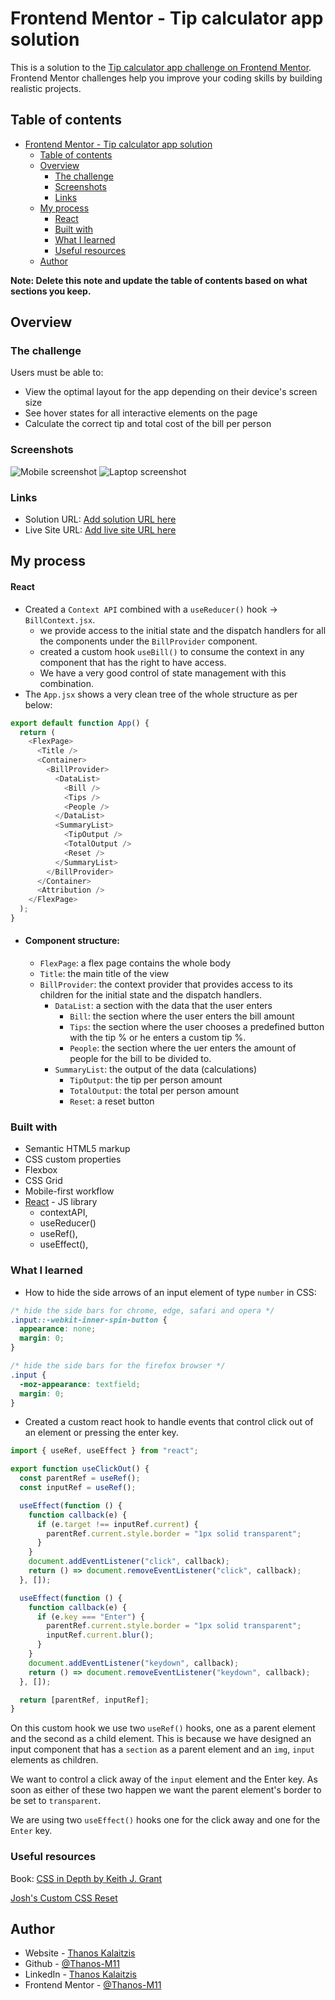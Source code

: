 # Frontend Mentor - Tip calculator app solution

This is a solution to the [Tip calculator app challenge on Frontend Mentor](https://www.frontendmentor.io/challenges/tip-calculator-app-ugJNGbJUX). Frontend Mentor challenges help you improve your coding skills by building realistic projects.

## Table of contents

- [Frontend Mentor - Tip calculator app solution](#frontend-mentor---tip-calculator-app-solution)
  - [Table of contents](#table-of-contents)
  - [Overview](#overview)
    - [The challenge](#the-challenge)
    - [Screenshots](#screenshots)
    - [Links](#links)
  - [My process](#my-process)
    - [React](#react)
    - [Built with](#built-with)
    - [What I learned](#what-i-learned)
    - [Useful resources](#useful-resources)
  - [Author](#author)

**Note: Delete this note and update the table of contents based on what sections you keep.**

## Overview

### The challenge

Users must be able to:

- View the optimal layout for the app depending on their device's screen size
- See hover states for all interactive elements on the page
- Calculate the correct tip and total cost of the bill per person

### Screenshots

![Mobile screenshot](./public/images/mobileViewport.png)
![Laptop screenshot](./public/images/laptopViewport.png)

### Links

- Solution URL: [Add solution URL here](https://github.com/Thanos-M11/react-tip-calculator)
- Live Site URL: [Add live site URL here](https://react-tip-calculator-thanosdev.netlify.app/)

## My process

#### React

- Created a `Context API` combined with a `useReducer()` hook -> `BillContext.jsx`.
  - we provide access to the initial state and the dispatch handlers for all the components under the `BillProvider` component.
  - created a custom hook `useBill()` to consume the context in any component that has the right to have access.
  - We have a very good control of state management with this combination.
- The `App.jsx` shows a very clean tree of the whole structure as per below:

```js
export default function App() {
  return (
    <FlexPage>
      <Title />
      <Container>
        <BillProvider>
          <DataList>
            <Bill />
            <Tips />
            <People />
          </DataList>
          <SummaryList>
            <TipOutput />
            <TotalOutput />
            <Reset />
          </SummaryList>
        </BillProvider>
      </Container>
      <Attribution />
    </FlexPage>
  );
}
```

- #### Component structure:

  - `FlexPage`: a flex page contains the whole body
  - `Title`: the main title of the view
  - `BillProvider`: the context provider that provides access to its children for the initial state and the dispatch handlers.
    - `DataList`: a section with the data that the user enters
      - `Bill`: the section where the user enters the bill amount
      - `Tips`: the section where the user chooses a predefined button with the tip % or he enters a custom tip %.
      - `People`: the section where the uer enters the amount of people for the bill to be divided to.
    - `SummaryList`: the output of the data (calculations)
      - `TipOutput`: the tip per person amount
      - `TotalOutput`: the total per person amount
      - `Reset`: a reset button

### Built with

- Semantic HTML5 markup
- CSS custom properties
- Flexbox
- CSS Grid
- Mobile-first workflow
- [React](https://reactjs.org/) - JS library
  - contextAPI,
  - useReducer()
  - useRef(),
  - useEffect(),

### What I learned

- How to hide the side arrows of an input element of type `number` in CSS:

```css
/* hide the side bars for chrome, edge, safari and opera */
.input::-webkit-inner-spin-button {
  appearance: none;
  margin: 0;
}

/* hide the side bars for the firefox browser */
.input {
  -moz-appearance: textfield;
  margin: 0;
}
```

- Created a custom react hook to handle events that control click out of an element or pressing the enter key.

```js
import { useRef, useEffect } from "react";

export function useClickOut() {
  const parentRef = useRef();
  const inputRef = useRef();

  useEffect(function () {
    function callback(e) {
      if (e.target !== inputRef.current) {
        parentRef.current.style.border = "1px solid transparent";
      }
    }
    document.addEventListener("click", callback);
    return () => document.removeEventListener("click", callback);
  }, []);

  useEffect(function () {
    function callback(e) {
      if (e.key === "Enter") {
        parentRef.current.style.border = "1px solid transparent";
        inputRef.current.blur();
      }
    }
    document.addEventListener("keydown", callback);
    return () => document.removeEventListener("keydown", callback);
  }, []);

  return [parentRef, inputRef];
}
```

On this custom hook we use two `useRef()` hooks, one as a parent element and the second as a child element. This is because we have designed an input component that has a `section` as a parent element and an `img`, `input` elements as children.

We want to control a click away of the `input` element and the Enter key. As soon as either of these two happen we want the parent element's border to be set to `transparent`.

We are using two `useEffect()` hooks one for the click away and one for the `Enter` key.

### Useful resources

Book: [CSS in Depth by Keith J. Grant](https://www.manning.com/books/css-in-depth-second-edition)

[Josh's Custom CSS Reset](https://www.joshwcomeau.com/css/custom-css-reset/)

## Author

- Website - [Thanos Kalaitzis](https://thanosdev.netlify.app)
- Github - [@Thanos-M11](https://github.com/Thanos-M11)
- LinkedIn - [Thanos Kalaitzis](https://www.linkedin.com/in/thanoskalaitzis/)
- Frontend Mentor - [@Thanos-M11](https://www.frontendmentor.io/profile/Thanos-M11)
